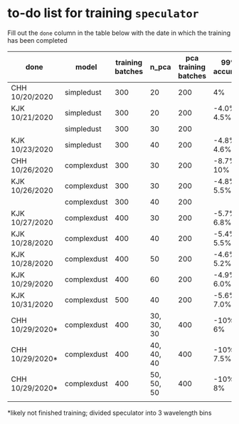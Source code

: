 # to-do list for training `speculator`

Fill out the `done` column in the table below with the date in which the training has been completed

| done | model       | training batches | n_pca | pca training batches | 99% accuracy |
| ---- | ----------- | ------- | ----- | ------------------------ | ------------ |
| CHH 10/20/2020     | simpledust  | 300     | 20    | 200                      |   4%           |
| KJK 10/21/2020     | simpledust  | 300     | 20    | 200                      |   -4.0%, 4.5%           |
|      | simpledust  | 300     | 30    | 200                      |              |
| KJK 10/23/2020     | simpledust  | 300     | 40    | 200                      |   -4.8%, 4.6%           |
| CHH 10/26/2020     | complexdust | 300     | 30    | 200                      |   -8.7%, 10%            |
| KJK 10/26/2020     | complexdust | 300     | 30    | 200                      |   -4.8%, 5.5%            |
|      | complexdust | 300     | 40    | 200                      |              |
| KJK 10/27/2020     | complexdust | 400     | 30    | 200                      |   -5.7%, 6.8%             |
| KJK 10/28/2020     | complexdust | 400     | 40    | 200                      |   -5.4%, 5.5%             |
| KJK 10/28/2020     | complexdust | 400     | 50    | 200                      |   -4.6%, 5.2%             |
| KJK 10/29/2020     | complexdust | 400     | 60    | 200                      |   -4.9%, 6.0%             |
| KJK 10/31/2020     | complexdust | 500     | 40    | 200                      |   -5.6%, 7.0%             |
| CHH 10/29/2020*     | complexdust | 400     | 30, 30, 30 | 400 | -10%, 6% |
| CHH 10/29/2020*     | complexdust | 400     | 40, 40, 40 | 400 | -10%, 7.5% |
| CHH 10/29/2020*     | complexdust | 400     | 50, 50, 50 | 400 | -10%, 8% |
|      |             |         |       |                          |              |

*likely not finished training; divided speculator into 3 wavelength bins

